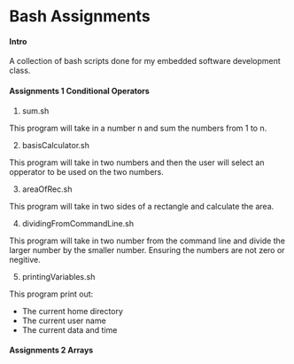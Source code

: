 # Bash Assignments

#### Intro
A collection of bash scripts done for my embedded software development class.

#### Assignments 1 Conditional Operators

1. sum.sh

This program will take in a number n and sum the numbers from 1 to n.

2. basisCalculator.sh

This program will take in two numbers and then the user will select an
opperator to be used on the two numbers.

3. areaOfRec.sh

This program will take in two sides of a rectangle and calculate the
area.  

4. dividingFromCommandLine.sh

This program will take in two number from the command line and divide
the larger number by the smaller number. Ensuring the numbers are not zero
or negitive.

5. printingVariables.sh

This program print out:
* The current home directory
* The current user name
* The current data and time


#### Assignments 2 Arrays

